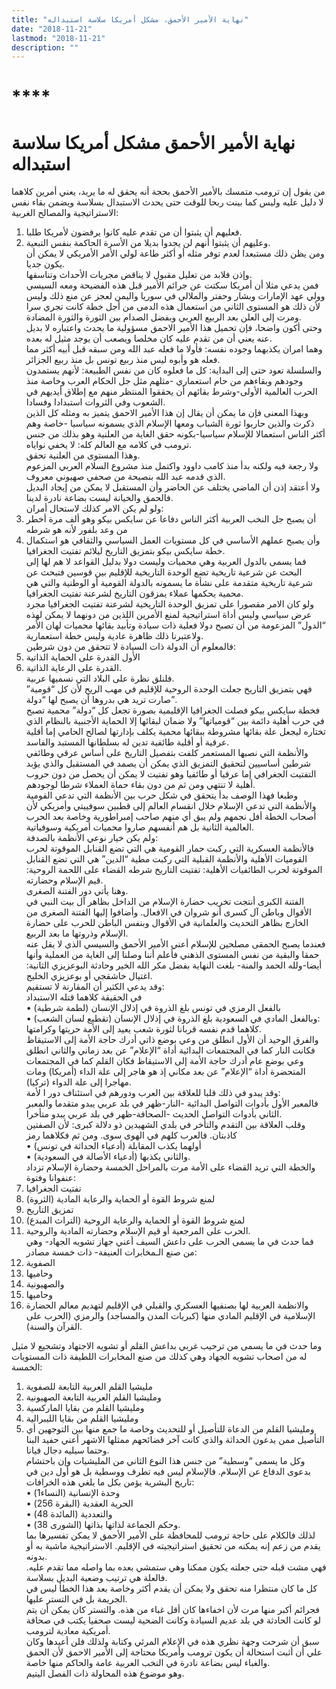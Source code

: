 ```yaml
---
title: "نهاية الأمير الأحمق، مشكل أمريكا سلاسة استبداله"
date: "2018-11-21"
lastmod: "2018-11-21"
description: ""
---
```

# ****

# **نهاية الأمير الأحمق مشكل أمريكا سلاسة استبداله**

من يقول إن ترومب متمسك بالأمير الأحمق بحجة أنه يحقق له ما يريد، يعني أمرين كلاهما لا دليل عليه وليس كما بينت ربحا للوقت حتى يحدث الاستبدال بسلاسة ويضمن بقاء نفس الاستراتيجية والمصالح الغربية:  
1. فعليهم أن يثبتوا أن من تقدم عليه كانوا يرفضون لأمريكا طلبا.  
2. وعليهم أن يثبتوا أنهم لن يجدوا بديلا من الأسرة الحاكمة بنفس التبعية.  
ومن يظن ذلك مستبعدا لعدم توفر مثله أو أكثر طاعة لولي الأمر الأمريكي لا يمكن أن يكون جديا.   
وإذن فلابد من تعليل مقبول لا يناقض مجريات الأحداث وتناسقها.  
فمن يدعي مثلا أن أمريكا سكتت عن جرائم الأمير قبل هذه الفضيحة ومعه السيسي وولي عهد الإمارات وبشار وحفتر والملالي في سوريا واليمن لعجز عن منع ذلك وليس لأن ذلك هو المستوى الثاني من استعمال هذه الدمى من أجل خطة كانت تجري سرا ومرت إلى العلن بعد الربيع العربي وبفضل الصدام بين الثورة والثورة المضادة.  
وحتى أكون واضحا، فإن تحميل هذا الأمير الاحمق مسؤولية ما يحدث واعتباره لا بديل عنه يعني أن من تقدم عليه كان مخلصا ويصعب أن يوجد مثيل له بعده.   
وهما امران يكذبهما وجوده نفسه: فأولا ما فعله عبد الله ومن سبقه قبل أبيه أكثر مما فعله هو وأبوه ليس منذ ربيع تونس بل منذ ربيع الجزائر.  
والسلسلة تعود حتى إلى البداية: كل ما فعلوه كان من نفس الطبيعة: لأنهم يستمدون وجودهم وبقاءهم من حام استعماري -مثلهم مثل جل الحكام العرب وخاصة منذ الحرب العالمية الأولى-وشرط بقائهم أن يحققوا المنتظر منهم مع إطلاق أيديهم في الشعوب وفي الثروات استبدادا وفسادا.  
وبهذا المعنى فإن ما يمكن أن يقال إن هذا الأمير الاحمق يتميز به ومثله كل الذين ذكرت والذين حاربوا ثورة الشباب ومعها الإسلام الذي يسمونه سياسيا -خاصة وهم أكثر الناس استعمالا للإسلام سياسيا-بكونه حقق الغاية من العلنية وهو بذلك من جنس ترومب في كلامه مع العالم كله: لا يخفي نواياه.  
وهذا المستوى من العلنية تحقق.   
ولا رجعة فيه ولكنه بدأ منذ كامب داوود واكتمل منذ مشروع السلام العربي المزعوم الذي قدمه عبد الله بنصيحة من صحفي صهيوني معروف.   
ولا أعتقد إذن أن الماضي يختلف عن الحاضر وأن المستقبل لا يمكن من إيجاد البديل فالحمق والخيانة ليست بضاعة نادرة لدينا.  
ولو لم يكن الامر كذلك لاستحال أمران:   
1. أن يصبح جل النخب العربية أكثر الناس دفاعا عن سايكس بيكو وهو ألف مرة أخطر من وعد بلفور لأنه هو شرطه   
2. وأن يصبح عملهم الأساسي في كل مستويات العمل السياسي والثقافي هو استكمال خطة سايكس بيكو بتمزيق التاريخ ليلائم تفتيت الجغرافيا.  
فما يسمى بالدول العربية وهي محميات وليست دولا بدليل القواعد لا هم لها إلى البحث عن شرعية تاريخية تضع الوحدة التاريخية للإقليم بين قوسين فتبحث عن شرعية تاريخية متقدمة على نشأة ما يسمونه بالدولة القومية أو الوطنية والتي هي محمية يحكمها عملاء يمزقون التاريخ لشرعنة تفتيت الجغرافيا.  
ولو كان الامر مقصورا على تمزيق الوحدة التاريخية لشرعنة تفتيت الجغرافيا مجرد عرض سياسي وليس أداة استراتيجية لمنع الأمرين اللذين من دونهما لا يمكن لهذه “الدول” المزعومة من أن تصبح دولا فعلية ذات سيادة وتأبيد بقائها محميات لهان الأمر ولاعتبرنا ذلك ظاهرة عادية وليس خطة استعمارية.  
فالمعلوم أن الدولة ذات السيادة لا تتحقق من دون شرطين:   
1. الأول القدرة على الحماية الذاتية   
2. القدرة على الرعاية الذاتية.  
فلنلق نظرة على البلاد التي نسميها عربية.   
فهي بتمزيق التاريخ جعلت الوحدة الروحية للإقليم في مهب الريح لأن كل “قومية” صارت تريد هي بدروها أن يصبح لها “دولة”.  
فخطة سايكس بيكو فصلت الجغرافيا الإقليمية بصورة تجعل كل “دولة” محمية تصبح في حرب أهلية دائمة بين “قومياتها” ولا ضمان لبقائها إلا الحماية الأجنبية بالنظام الذي تختاره ليجعل علة بقائها مشروطة ببقائها محمية يكلف بإدارتها لصالح الحامي إما أقلية عرقية أو أقلية طائفية تدين له بسلطانها المستبد والفاسد.  
والأنظمة التي نصبها المستعمر كلفت بتفصيل التاريخ على أساس عرقي وطائفي شرطين أساسيين لتحقيق التمزيق الذي يمكن أن يصمد في المستقبل والذي يؤبد التفتيت الجغرافي إما عرقيا أو طائفيا وهو تفتيت لا يمكن أن يحصل من دون حروب أهلية لا تنتهي ومن ثم من دون بقاء حماة العملاء شرطا لوجودهم.  
وطبعا فهذا الوصف بدأ يتحقق في شكل حرب بين الأنظمة التي تدعي القومية والأنظمة التي تدعي الإسلام خلال انقسام العالم إلى قطبين سوفييتي وأمريكي لأن أصحاب الخطة أفل نجمهم ولم يبق أي منهم صاحب إمبراطورية وخاصة بعد الحرب العالمية الثانية بل هم أنفسهم صاروا محميات أمريكية وسوفياتية.  
ولم يكن خيار نوعي الأنظمة بالصدفة:   
فالأنظمة العسكرية التي ركبت حمار القومية هي التي تضع القنابل الموقوتة لحرب القوميات الأهلية والأنظمة القبلية التي ركبت مطية “الدين” هي التي تضع القنابل الموقوتة لحرب الطائفيات الأهلية: تفتيت التاريخ شرطه القضاء على اللحمة الروحية: قيم الإسلام وحضارته.  
وهنا يأتي دور الفتنة الصغرى.   
الفتنة الكبرى أنتجت تخريب حضارة الإسلام من الداخل بظاهر آل بيت النبي في الأقوال وباطن آل كسرى أنو شروان في الافعال. وأضافوا إليها الفتنة الصغرى من الخارج بظاهر التحديث والعلمانية في الأقوال وبنفس الباطن للحرب على حضارة الإسلام وذروتها ما بعد الربيع.  
فعندما يصبح الحمقى مصلحين للإسلام أعني الأمير الأحمق والسيسي الذي لا يقل عنه حمقا والبقية من نفس المستوى الذهني فأعلم أننا وصلنا إلى الغاية من العملية وأنها أيضا-ولله الحمد والمنة- بلغت النهاية بفضل مكر الله الخير وحادثة البوعزيزي الثانية: اغتيال خاشقجي أو بوعزيزي الخليج.  
وقد يدعي الكثير أن المقارنة لا تستقيم:   
في الحقيقة كلاهما قتله الاستبداد   
• بالفعل الرمزي في تونس بلغ الذروة في إذلال الإنسان (لطمة شرطية)   
• وبالفعل المادي في السعودية بلغ الذروة في إذلال الإنسان (تقطيع لسان الشعب):   
كلاهما قدم نفسه قربانا لثورة شعب يعيد إلى الأمة حريتها وكرامتها.   
والفرق الوحيد أن الأول انطلق من وعي بوضع ذاتي أدرك حاجة الأمة إلى الاستيقاظ فكانت النار كما في المجتمعات البدائية أداة “الإعلام” عن بعد زماني والثاني انطلق وعي بوضع عام أدرك حاجة الأمة إلى الاستيقاظ فكان القلم كما في المجتمعات المتحضرة أداة “الإعلام” عن بعد مكاني إذ هو هاجر إلى علة الداء (أمريكا) ومات مهاجرا إلى علة الدواء (تركيا).  
وقد يبدو في ذلك قلبا للعلاقة بين العرب ودورهم في استئناف دور ا لأمة:   
فالمعبر الأول بأدوات التواصل البدائية -النار-ظهر في بلد عربي يبدو متقدما والمعبر الثاني بأدوات التواصل الحديث -الصحافة-ظهر في بلد عربي يبدو متأخرا.   
وقلب العلاقة بين التقدم والتأخر في بلدي الشهيدين ذو دلالة كبرى: لأن الصفتين كاذبتان. فالعرب كلهم في الهوى سوى. ومن ثم فكلاهما رمز   
• أولهما يكذب المقابلة (أدعياء الحداثة في تونس)   
• والثاني يكذبها (أدعياء الأصالة في السعودية).  
والخطة التي تريد القضاء على الأمة مرت بالمراحل الخمسة وحضارة الإسلام تزداد عنفوانا وفتوة:   
1. تفتيت الجغرافيا   
2. لمنع شروط القوة أو الحماية والرعاية المادية (الثروة)   
3. تمزيق التاريخ   
4. لمنع شروط القوة أو الحماية والرعاية الروحية (التراث المبدع)   
5. الحرب على المرجعية أو قيم الإسلام وحضارته المادية والروحية.  
فما حدث في ما يسمى الحرب على داعش السيف أعني جهاز تشويه الجهاد- وهي من صنع الـمخابرات العنيفة- ذات خمسة مصادر:   
1. الصفوية   
2. وحاميها   
3. والصهيونية   
4. وحاميها   
5. والانظمة العربية لها بصنفيها العسكري والقبلي في الإقليم لتهديم معالم الحضارة الإسلامية في الإقليم المادي منها (كبريات المدن والمساجد) والرمزي (الحرب على القرآن والسنة).

وما حدث في ما يسمى من ترحيب غربي بداعش القلم أو تشويه الاجتهاد وتشجيع لا مثيل له من اصحاب تشويه الجهاد وهي كذلك من صنع المخابرات اللطيفة ذات المستويات الخمسة:  
1. مليشيا القلم العربية التابعة للصفوية   
2. ومليشيا القلم العربية التابعة الصهيونية   
3. ومليشيا القلم من بقايا الماركسية   
4. ومليشيا القلم من بقايا الليبرالية   
5. ومليشيا القلم من الدعاة للتأصيل أو للتحديث وخاصة ما جمع منها بين التوجهين أي التأصيل ممن يدعون الحداثة والذي كانت آخر فضائحهم ممثلها الاشهر أعني حفيد البنا وحتما سيليه دجال فيانا.  
وكل ما يسمى “وسطية” من جنس هذا النوع الثاني من المليشيات وإن باحتشام بدعوى الدفاع عن الإسلام. فالإسلام ليس فيه تطرف ووسطية بل هو أول دين في تاريخ البشرية يؤمن بكل ما يلغي هذه الخرافات:   
• وحدة الإنسانية (النساء1)   
• الحرية العقدية (البقرة 256)   
• والتعددية (المائدة 48)   
• وحكم الجماعة لذاتها بذاتها (الشورى 38).  
لذلك فالكلام على حاجة ترومب للمحافظة على الأمير الأحمق لا يمكن تفسيرها بما يقدم من زعم إنه يمكنه من تحقيق استراتيجيته في الإقليم. الاستراتيجية ماشية به أو بدونه.   
فهي مشت قبله حتى جعلته يكون ممكنا وهي ستمشي بعده بما واصله مما تقدم عليه. فالعلة هي ترتيب وضعية البديل بسلاسة.  
كل ما كان منتظرا منه تحقق ولا يمكن أن يقدم أكثر وخاصة بعد هذا الخطأ ليس في الجريمة بل في التستر عليها.  
فجرائم أكبر منها مرت لأن اخفاءها كان أقل غباء من هذه. والتستر كان يمكن أن يتم لو كانت الحادثة في بلد عديم السيادة وكانت الضحية ليست صحفيا يكتب في صحافة أمريكية معادية لترومب.  
سبق أن شرحت وجهة نظري هذه في الإعلام المرئي وكتابة ولذلك فلن أعيدها وكان علي أن أثبت استحالة أن يكون ترومب وأمريكا محتاجة إلى الأمير الاحمق لأن الحمق والغباء ليس بضاعة نادرة في النخب العربية عامة والحاكم منها خاصة.   
وهو موضوع هذه المحاولة ذات الفصل اليتيم.

###